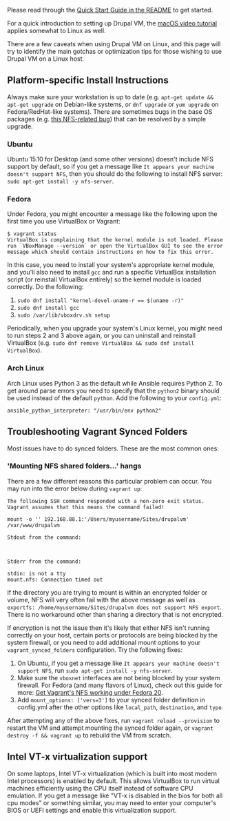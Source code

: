 Please read through the [Quick Start Guide in the README](https://github.com/geerlingguy/drupal-vm#quick-start-guide) to get started.

For a quick introduction to setting up Drupal VM, the [macOS video tutorial](installation-macos.md) applies somewhat to Linux as well.

There are a few caveats when using Drupal VM on Linux, and this page will try to identify the main gotchas or optimization tips for those wishing to use Drupal VM on a Linux host.

## Platform-specific Install Instructions

Always make sure your workstation is up to date (e.g. `apt-get update && apt-get upgrade` on Debian-like systems, or `dnf upgrade` or `yum upgrade` on Fedora/RedHat-like systems). There are sometimes bugs in the base OS packages (e.g. [this NFS-related bug](https://bugs.launchpad.net/ubuntu/+source/linux/+bug/1508510)) that can be resolved by a simple upgrade.

### Ubuntu

Ubuntu 15.10 for Desktop (and some other versions) doesn't include NFS support by default, so if you get a message like `It appears your machine doesn't support NFS`, then you should do the following to install NFS server: `sudo apt-get install -y nfs-server`.

### Fedora

Under Fedora, you might encounter a message like the following upon the first time you use VirtualBox or Vagrant:

```
$ vagrant status
VirtualBox is complaining that the kernel module is not loaded. Please
run `VBoxManage --version` or open the VirtualBox GUI to see the error
message which should contain instructions on how to fix this error.
```

In this case, you need to install your system's appropriate kernel module, and you'll also need to install `gcc` and run a specific VirtualBox installation script (or reinstall VirtualBox entirely) so the kernel module is loaded correctly. Do the following:

  1. `sudo dnf install "kernel-devel-uname-r == $(uname -r)"`
  2. `sudo dnf install gcc`
  3. `sudo /var/lib/vboxdrv.sh setup`

Periodically, when you upgrade your system's Linux kernel, you might need to run steps 2 and 3 above again, or you can uninstall and reinstall VirtualBox (e.g. `sudo dnf remove VirtualBox && sudo dnf install VirtualBox`).

### Arch Linux

Arch Linux uses Python 3 as the default while Ansible requires Python 2. To get around parse errors you need to specify that the `python2` binary should be used instead of the default `python`. Add the following to your `config.yml`:

```
ansible_python_interpreter: "/usr/bin/env python2"
```

## Troubleshooting Vagrant Synced Folders

Most issues have to do synced folders. These are the most common ones:

### 'Mounting NFS shared folders...' hangs

There are a few different reasons this particular problem can occur. You may run into the error below during `vagrant up`:

```
The following SSH command responded with a non-zero exit status.
Vagrant assumes that this means the command failed!

mount -o '' 192.168.88.1:'/Users/myusername/Sites/drupalvm' /var/www/drupalvm

Stdout from the command:



Stderr from the command:

stdin: is not a tty
mount.nfs: Connection timed out
```

If the directory you are trying to mount is within an encrypted folder or volume, NFS will very often fail with the above message as well as `exportfs: /home/myusername/Sites/drupalvm does not support NFS export`. There is no workaround other than sharing a directory that is not encrypted.

If encryption is not the issue then it's likely that either NFS isn't running correctly on your host, certain ports or protocols are being blocked by the system firewall, or you need to add additional mount options to your `vagrant_synced_folders` configuration. Try the following fixes:

  1. On Ubuntu, if you get a message like `It appears your machine doesn't support NFS`, run `sudo apt-get install -y nfs-server`.
  1. Make sure the `vboxnet` interfaces are not being blocked by your system firewall. For Fedora (and many flavors of Linux), check out this guide for more: [Get Vagrant's NFS working under Fedora 20](https://web.archive.org/web/20150706105420/http://blog.bak1an.so/blog/2014/03/23/fedora-vagrant-nfs/).
  1. Add `mount_options: ['vers=3']` to your synced folder definition in config.yml after the other options like `local_path`, `destination`, and `type`.

After attempting any of the above fixes, run `vagrant reload --provision` to restart the VM and attempt mounting the synced folder again, or `vagrant destroy -f && vagrant up` to rebuild the VM from scratch.

## Intel VT-x virtualization support

On some laptops, Intel VT-x virtualization (which is built into most modern Intel processors) is enabled by default. This allows VirtualBox to run virtual machines efficiently using the CPU itself instead of software CPU emulation. If you get a message like "VT-x is disabled in the bios for both all cpu modes" or something similar, you may need to enter your computer's BIOS or UEFI settings and enable this virtualization support.
